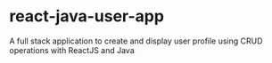 # react-java-user-app
A full stack application to create and display user profile using CRUD operations with ReactJS and Java
